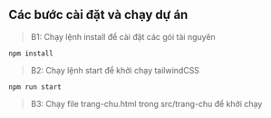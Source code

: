 ## Các bước cài đặt và chạy dự án
> B1: Chạy lệnh install để cài đặt các gói tài nguyên
````
npm install
````
> B2: Chạy lệnh start để khởi chạy tailwindCSS
````
npm run start
````
> B3: Chạy file trang-chu.html trong src/trang-chu để khởi chạy
